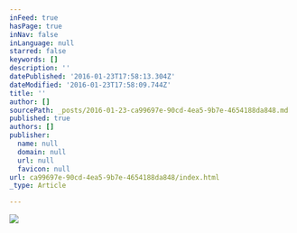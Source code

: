 ```yaml
---
inFeed: true
hasPage: true
inNav: false
inLanguage: null
starred: false
keywords: []
description: ''
datePublished: '2016-01-23T17:58:13.304Z'
dateModified: '2016-01-23T17:58:09.744Z'
title: ''
author: []
sourcePath: _posts/2016-01-23-ca99697e-90cd-4ea5-9b7e-4654188da848.md
published: true
authors: []
publisher:
  name: null
  domain: null
  url: null
  favicon: null
url: ca99697e-90cd-4ea5-9b7e-4654188da848/index.html
_type: Article

---
```

![](https://s3-us-west-2.amazonaws.com/the-grid-img/p/702680983f28d8586a6a2e121d653430aa5951fb.jpg)